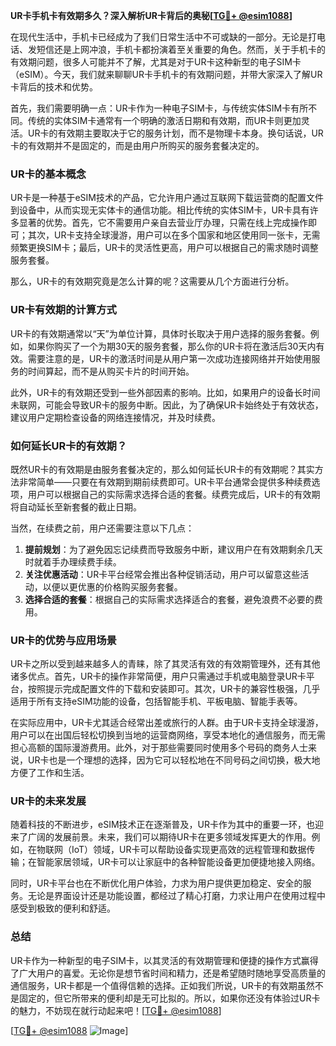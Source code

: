 **UR卡手机卡有效期多久？深入解析UR卡背后的奥秘[[TG💪+ @esim1088](https://t.me/s/esim1088)]**

在现代生活中，手机卡已经成为了我们日常生活中不可或缺的一部分。无论是打电话、发短信还是上网冲浪，手机卡都扮演着至关重要的角色。然而，关于手机卡的有效期问题，很多人可能并不了解，尤其是对于UR卡这种新型的电子SIM卡（eSIM）。今天，我们就来聊聊UR卡手机卡的有效期问题，并带大家深入了解UR卡背后的技术和优势。

首先，我们需要明确一点：UR卡作为一种电子SIM卡，与传统实体SIM卡有所不同。传统的实体SIM卡通常有一个明确的激活日期和有效期，而UR卡则更加灵活。UR卡的有效期主要取决于它的服务计划，而不是物理卡本身。换句话说，UR卡的有效期并不是固定的，而是由用户所购买的服务套餐决定的。

### UR卡的基本概念

UR卡是一种基于eSIM技术的产品，它允许用户通过互联网下载运营商的配置文件到设备中，从而实现无实体卡的通信功能。相比传统的实体SIM卡，UR卡具有许多显著的优势。首先，它不需要用户亲自去营业厅办理，只需在线上完成操作即可；其次，UR卡支持全球漫游，用户可以在多个国家和地区使用同一张卡，无需频繁更换SIM卡；最后，UR卡的灵活性更高，用户可以根据自己的需求随时调整服务套餐。

那么，UR卡的有效期究竟是怎么计算的呢？这需要从几个方面进行分析。

### UR卡有效期的计算方式

UR卡的有效期通常以“天”为单位计算，具体时长取决于用户选择的服务套餐。例如，如果你购买了一个为期30天的服务套餐，那么你的UR卡将在激活后30天内有效。需要注意的是，UR卡的激活时间是从用户第一次成功连接网络并开始使用服务的时间算起，而不是从购买卡片的时间开始。

此外，UR卡的有效期还受到一些外部因素的影响。比如，如果用户的设备长时间未联网，可能会导致UR卡的服务中断。因此，为了确保UR卡始终处于有效状态，建议用户定期检查设备的网络连接情况，并及时续费。

### 如何延长UR卡的有效期？

既然UR卡的有效期是由服务套餐决定的，那么如何延长UR卡的有效期呢？其实方法非常简单——只要在有效期到期前续费即可。UR卡平台通常会提供多种续费选项，用户可以根据自己的实际需求选择合适的套餐。续费完成后，UR卡的有效期将自动延长至新套餐的截止日期。

当然，在续费之前，用户还需要注意以下几点：

1. **提前规划**：为了避免因忘记续费而导致服务中断，建议用户在有效期剩余几天时就着手办理续费手续。
2. **关注优惠活动**：UR卡平台经常会推出各种促销活动，用户可以留意这些活动，以便以更优惠的价格购买服务套餐。
3. **选择合适的套餐**：根据自己的实际需求选择适合的套餐，避免浪费不必要的费用。

### UR卡的优势与应用场景

UR卡之所以受到越来越多人的青睐，除了其灵活有效的有效期管理外，还有其他诸多优点。首先，UR卡的操作非常简便，用户只需通过手机或电脑登录UR卡平台，按照提示完成配置文件的下载和安装即可。其次，UR卡的兼容性极强，几乎适用于所有支持eSIM功能的设备，包括智能手机、平板电脑、智能手表等。

在实际应用中，UR卡尤其适合经常出差或旅行的人群。由于UR卡支持全球漫游，用户可以在出国后轻松切换到当地的运营商网络，享受本地化的通信服务，而无需担心高额的国际漫游费用。此外，对于那些需要同时使用多个号码的商务人士来说，UR卡也是一个理想的选择，因为它可以轻松地在不同号码之间切换，极大地方便了工作和生活。

### UR卡的未来发展

随着科技的不断进步，eSIM技术正在逐渐普及，UR卡作为其中的重要一环，也迎来了广阔的发展前景。未来，我们可以期待UR卡在更多领域发挥更大的作用。例如，在物联网（IoT）领域，UR卡可以帮助设备实现更高效的远程管理和数据传输；在智能家居领域，UR卡可以让家庭中的各种智能设备更加便捷地接入网络。

同时，UR卡平台也在不断优化用户体验，力求为用户提供更加稳定、安全的服务。无论是界面设计还是功能设置，都经过了精心打磨，力求让用户在使用过程中感受到极致的便利和舒适。

### 总结

UR卡作为一种新型的电子SIM卡，以其灵活的有效期管理和便捷的操作方式赢得了广大用户的喜爱。无论你是想节省时间和精力，还是希望随时随地享受高质量的通信服务，UR卡都是一个值得信赖的选择。正如我们所说，UR卡的有效期虽然不是固定的，但它所带来的便利却是无可比拟的。所以，如果你还没有体验过UR卡的魅力，不妨现在就行动起来吧！[[TG💪+ @esim1088](https://t.me/s/esim1088)]

[[TG💪+ @esim1088](https://t.me/s/esim1088) ![Image](https://i.postimg.cc/4NQfJmqS/Snipaste-2025-05-13-00-14-12.png)]